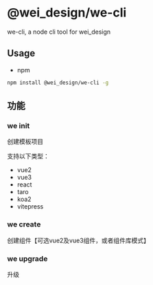 # @wei_design/we-cli

we-cli, a node cli tool for wei_design

## Usage

- npm

``` sh
npm install @wei_design/we-cli -g
```

## 功能

### we init

创建模板项目

支持以下类型：

- vue2 
- vue3
- react
- taro
- koa2
- vitepress

### we create

创建组件【可选vue2及vue3组件，或者组件库模式】

### we upgrade 

升级
